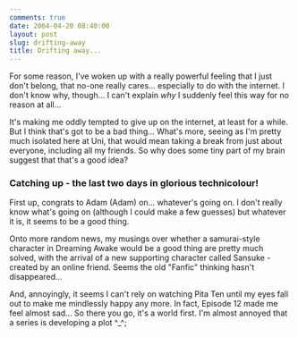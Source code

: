 ```yaml
---
comments: true
date: 2004-04-20 08:40:00
layout: post
slug: drifting-away
title: Drifting away...
---
```


For some reason, I've woken up with a really powerful feeling that I just don't belong, that no-one really cares... especially to do with the internet.  I don't know why, though... I can't explain *why* I suddenly feel this way for no reason at all...  

It's making me oddly tempted to give up on the internet, at least for a while.  But I think that's got to be a bad thing... What's more, seeing as I'm pretty much isolated here at Uni, that would mean taking a break from just about everyone, including all my friends.  So why does some tiny part of my brain suggest that that's a good idea?  

### Catching up - the last two days in glorious technicolour!  

First up, congrats to Adam (Adam) on... whatever's going on.  I don't really know what's going on (although I could make a few guesses) but whatever it is, it seems to be a good thing.  

Onto more random news, my musings over whether a samurai-style character in Dreaming Awake would be a good thing are pretty much solved, with the arrival of a new supporting character called Sansuke - created by an online friend.  Seems the old "Fanfic" thinking hasn't disappeared...  

And, annoyingly, it seems I can't rely on watching Pita Ten until my eyes fall out to make me mindlessly happy any more.  In fact, Episode 12 made me feel almost sad...  So there you go, it's a world first.  I'm almost annoyed that a series is developing a plot ^_^;
